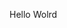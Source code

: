 Hello Wolrd


































































































































































































































































































































































































































































































































































































































































































































































































































































































































































































































































































































































































































































































































































































































































































































































































































































































































































































































































































































































































































































































































































































































































































































































































































































































































































































































































































































































































































































































































































































































































































































































































































































































































































































































































































































































































































































































































































































































































































































































































































































































































































































































































































































































































































































































































































































































































































































